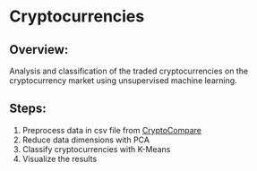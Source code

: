 # Cryptocurrencies

## Overview:
Analysis and classification of the traded cryptocurrencies on the cryptocurrency market using unsupervised machine learning.

## Steps:

1. Preprocess data in csv file from [CryptoCompare](https://min-api.cryptocompare.com/data/all/coinlist)
2. Reduce data dimensions with PCA
3. Classify cryptocurrencies with K-Means
4. Visualize the results
